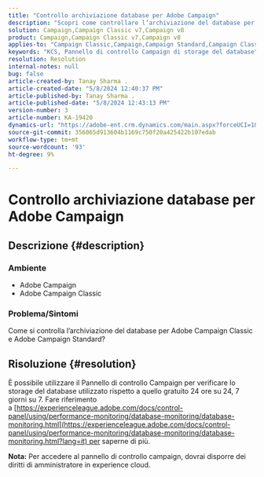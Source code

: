 ```yaml
---
title: "Controllo archiviazione database per Adobe Campaign"
description: "Scopri come controllare l’archiviazione del database per Adobe Campaign Classic e Adobe Campaign Standard."
solution: Campaign,Campaign Classic v7,Campaign v8
product: Campaign,Campaign Classic v7,Campaign v8
applies-to: "Campaign Classic,Campaign,Campaign Standard,Campaign Classic v7,Campaign v8"
keywords: "KCS, Pannello di controllo Campaign di storage del database"
resolution: Resolution
internal-notes: null
bug: false
article-created-by: Tanay Sharma .
article-created-date: "5/8/2024 12:40:37 PM"
article-published-by: Tanay Sharma .
article-published-date: "5/8/2024 12:43:13 PM"
version-number: 3
article-number: KA-19420
dynamics-url: "https://adobe-ent.crm.dynamics.com/main.aspx?forceUCI=1&pagetype=entityrecord&etn=knowledgearticle&id=70a9e325-380d-ef11-9f8a-6045bd026dc7"
source-git-commit: 356065d913604b1169c750f20a425422b107edab
workflow-type: tm+mt
source-wordcount: '93'
ht-degree: 9%

---
```


# Controllo archiviazione database per Adobe Campaign

## Descrizione {#description}


### Ambiente

- Adobe Campaign
- Adobe Campaign Classic


### Problema/Sintomi

Come si controlla l’archiviazione del database per Adobe Campaign Classic e Adobe Campaign Standard?


## Risoluzione {#resolution}


È possibile utilizzare il Pannello di controllo Campaign per verificare lo storage del database utilizzato rispetto a quello gratuito 24 ore su 24, 7 giorni su 7. Fare riferimento a [https://experienceleague.adobe.com/docs/control-panel/using/performance-monitoring/database-monitoring/database-monitoring.html](https://experienceleague.adobe.com/docs/control-panel/using/performance-monitoring/database-monitoring/database-monitoring.html?lang=it) per saperne di più.

<b>Nota:</b> Per accedere al pannello di controllo campaign, dovrai disporre dei diritti di amministratore in experience cloud.
